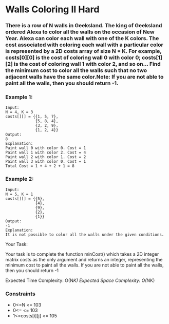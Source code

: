 # Walls Coloring II Hard

### There is a row of N walls in Geeksland. The king of Geeksland ordered Alexa to color all the walls on the occasion of New Year. Alexa can color each wall with one of the K colors. The cost associated with coloring each wall with a particular color is represented by a 2D costs array of size N * K. For example, costs[0][0] is the cost of coloring wall 0 with color 0; costs[1][2] is the cost of coloring wall 1 with color 2, and so on... Find the minimum cost to color all the walls such that no two adjacent walls have the same color.Note: If you are not able to paint all the walls, then you should return -1.

### Example 1:
```
Input:
N = 4, K = 3
costs[][] = {{1, 5, 7},
             {5, 8, 4},
             {3, 2, 9},
             {1, 2, 4}}
Output:
8
Explanation:
Paint wall 0 with color 0. Cost = 1
Paint wall 1 with color 2. Cost = 4
Paint wall 2 with color 1. Cost = 2
Paint wall 3 with color 0. Cost = 1
Total Cost = 1 + 4 + 2 + 1 = 8
```
### Example 2:
```
Input:
N = 5, K = 1
costs[][] = {{5},
             {4},
             {9},
             {2},
             {1}}
Output:
-1
Explanation:
It is not possible to color all the walls under the given conditions.
```

Your Task:

Your task is to complete the function minCost() which takes a 2D integer matrix costs as the only argument and returns an integer, representing the minimum cost to paint all the walls. If you are not able to paint all the walls, then you should return -1

Expected Time Complexity: O(N*K)
Expected Space Complexity: O(N*K)

### Constraints

- 0<=N <= 103
- 0<= <= 103
- 1<=costs[i][j] <= 105
